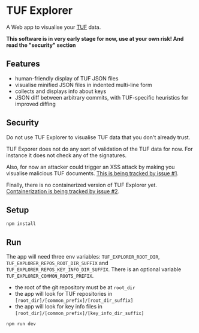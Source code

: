 # TUF Explorer

A Web app to visualise your [TUF](https://theupdateframework.io/) data.

**This software is in very early stage for now, use at your own risk! And read the "security" section**

## Features

* human-friendly display of TUF JSON files
* visualise minified JSON files in indented multi-line form
* collects and displays info about keys
* JSON diff between arbitrary commits, with TUF-specific heuristics for improved diffing


## Security

Do not use TUF Explorer to visualise TUF data that you don't already trust.

TUF Exporer does not do any sort of validation of the TUF data for now. For instance it does not check any of the signatures.

Also, for now an attacker could trigger an XSS attack by making you visualise malicious TUF documents. [This is being tracked by issue #1](https://github.com/DataDog/tuf-explorer/issues/1).

Finally, there is no containerized version of TUF Explorer yet. [Containerization is being tracked by issue #2](https://github.com/DataDog/tuf-explorer/issues/2).


## Setup

```
npm install
```


## Run

The app will need three env variables: `TUF_EXPLORER_ROOT_DIR`, `TUF_EXPLORER_REPOS_ROOT_DIR_SUFFIX` and `TUF_EXPLORER_REPOS_KEY_INFO_DIR_SUFFIX`. There is an optional variable `TUF_EXPLORER_COMMON_ROOTS_PREFIX`.

* the root of the git repository must be at `root_dir`
* the app will look for TUF repositories in `[root_dir]/[common_prefix]/[root_dir_suffix]`
* the app will look for key info files in `[root_dir]/[common_prefix]/[key_info_dir_suffix]`

```
npm run dev
```
